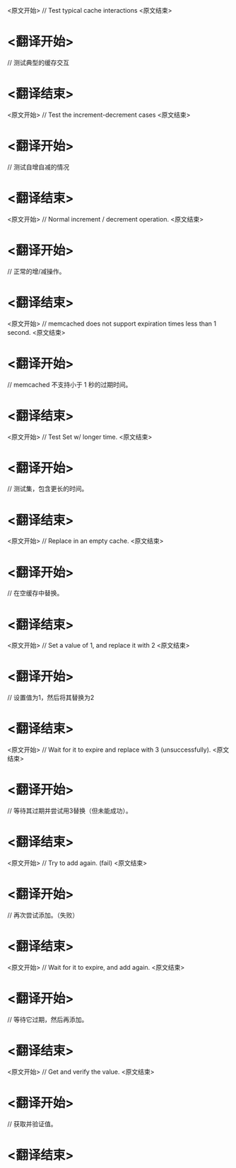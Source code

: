 
<原文开始>
// Test typical cache interactions
<原文结束>

# <翻译开始>
// 测试典型的缓存交互
# <翻译结束>


<原文开始>
// Test the increment-decrement cases
<原文结束>

# <翻译开始>
// 测试自增自减的情况
# <翻译结束>


<原文开始>
// Normal increment / decrement operation.
<原文结束>

# <翻译开始>
// 正常的增/减操作。
# <翻译结束>


<原文开始>
// memcached does not support expiration times less than 1 second.
<原文结束>

# <翻译开始>
// memcached 不支持小于 1 秒的过期时间。
# <翻译结束>


<原文开始>
// Test Set w/ longer time.
<原文结束>

# <翻译开始>
// 测试集，包含更长的时间。
# <翻译结束>


<原文开始>
// Replace in an empty cache.
<原文结束>

# <翻译开始>
// 在空缓存中替换。
# <翻译结束>


<原文开始>
// Set a value of 1, and replace it with 2
<原文结束>

# <翻译开始>
// 设置值为1，然后将其替换为2
# <翻译结束>


<原文开始>
// Wait for it to expire and replace with 3 (unsuccessfully).
<原文结束>

# <翻译开始>
// 等待其过期并尝试用3替换（但未能成功）。
# <翻译结束>


<原文开始>
// Try to add again. (fail)
<原文结束>

# <翻译开始>
// 再次尝试添加。（失败）
# <翻译结束>


<原文开始>
// Wait for it to expire, and add again.
<原文结束>

# <翻译开始>
// 等待它过期，然后再添加。
# <翻译结束>


<原文开始>
// Get and verify the value.
<原文结束>

# <翻译开始>
// 获取并验证值。
# <翻译结束>

